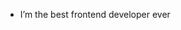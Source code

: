 
- I’m the best frontend developer ever



<!---
dxrvcw/dxrvcw is a ✨ special ✨ repository because its `README.md` (this file) appears on your GitHub profile.
You can click the Preview link to take a look at your changes.
--->
